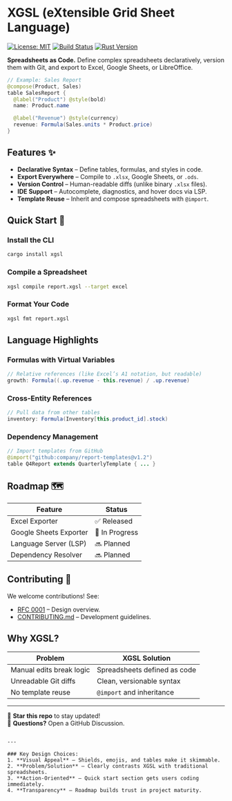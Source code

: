 


# XGSL (eXtensible Grid Sheet Language)  

[![License: MIT](https://img.shields.io/badge/License-MIT-blue.svg)](https://opensource.org/licenses/MIT)
[![Build Status](https://github.com/your-username/xgsl/actions/workflows/ci.yml/badge.svg)](https://github.com/your-username/xgsl/actions)
[![Rust Version](https://img.shields.io/badge/Rust-1.70%2B-orange)](https://www.rust-lang.org)

**Spreadsheets as Code.** Define complex spreadsheets declaratively, version them with Git, and export to Excel, Google Sheets, or LibreOffice.

```java
// Example: Sales Report
@compose(Product, Sales)
table SalesReport {
  @label("Product") @style(bold)
  name: Product.name

  @label("Revenue") @style(currency)
  revenue: Formula(Sales.units * Product.price)
}
```

## Features ✨

- **Declarative Syntax** – Define tables, formulas, and styles in code.
- **Export Everywhere** – Compile to `.xlsx`, Google Sheets, or `.ods`.
- **Version Control** – Human-readable diffs (unlike binary `.xlsx` files).
- **IDE Support** – Autocomplete, diagnostics, and hover docs via LSP.
- **Template Reuse** – Inherit and compose spreadsheets with `@import`.

## Quick Start 🚀

### Install the CLI
```bash
cargo install xgsl
```

### Compile a Spreadsheet
```bash
xgsl compile report.xgsl --target excel
```

### Format Your Code
```bash
xgsl fmt report.xgsl
```

## Language Highlights

### Formulas with Virtual Variables
```java
// Relative references (like Excel’s A1 notation, but readable)
growth: Formula((.up.revenue - this.revenue) / .up.revenue)
```

### Cross-Entity References
```java
// Pull data from other tables
inventory: Formula(Inventory[this.product_id].stock)
```

### Dependency Management
```java
// Import templates from GitHub
@import("github:company/report-templates@v1.2")
table Q4Report extends QuarterlyTemplate { ... }
```

## Roadmap 🗺️

| Feature               | Status       |
|-----------------------|-------------|
| Excel Exporter        | ✅ Released  |
| Google Sheets Exporter| 🚧 In Progress |
| Language Server (LSP) | 🔜 Planned   |
| Dependency Resolver   | 🔜 Planned   |

## Contributing 🤝

We welcome contributions! See:
- [RFC 0001](rfcs/0001-xgsl.md) – Design overview.
- [CONTRIBUTING.md](CONTRIBUTING.md) – Development guidelines.

## Why XGSL?

| Problem               | XGSL Solution              |
|-----------------------|----------------------------|
| Manual edits break logic | Spreadsheets defined as code |
| Unreadable Git diffs   | Clean, versionable syntax   |
| No template reuse      | `@import` and inheritance  |

---

📌 **Star this repo** to stay updated!  
💬 **Questions?** Open a GitHub Discussion.
```

---

### Key Design Choices:
1. **Visual Appeal** – Shields, emojis, and tables make it skimmable.  
2. **Problem/Solution** – Clearly contrasts XGSL with traditional spreadsheets.  
3. **Action-Oriented** – Quick start section gets users coding immediately.  
4. **Transparency** – Roadmap builds trust in project maturity.  
